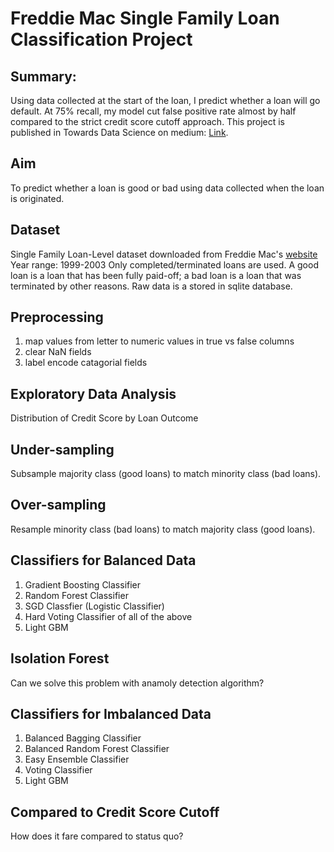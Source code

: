 # Freddie Mac Single Family Loan Classification Project

## Summary: 
Using data collected at the start of the loan, I predict whether a loan will go default. At 75% recall, my model cut false positive rate almost by half compared to the strict credit score cutoff approach. This project is published in Towards Data Science on medium:  [Link](https://towardsdatascience.com/predicting-bad-housing-loans-using-public-freddie-mac-data-a-tutorial-on-working-with-imbalanced-d2852c003996).

## Aim
To predict whether a loan is good or bad using data collected when the loan is originated.

## Dataset
Single Family Loan-Level dataset downloaded from Freddie Mac's [website](http://www.freddiemac.com/research/datasets/sf_loanlevel_dataset.page)
Year range: 1999-2003
Only completed/terminated loans are used. A good loan is a loan that has been fully paid-off; a bad loan is a loan that was terminated by other reasons. Raw data is a stored in sqlite database.

## Preprocessing
 1. map values from letter to numeric values in true vs false columns
 2. clear NaN fields
 3. label encode catagorial fields

## Exploratory Data Analysis
Distribution of Credit Score by Loan Outcome

## Under-sampling
Subsample majority class (good loans) to match minority class (bad loans).
## Over-sampling
Resample minority class (bad loans) to match majority class (good loans).

## Classifiers for Balanced Data
1. Gradient Boosting Classifier
2. Random Forest Classifier
3. SGD Classfier (Logistic Classifier)
4. Hard Voting Classifier of all of the above
5. Light GBM

## Isolation Forest
Can we solve this problem with anamoly detection algorithm?

## Classifiers for Imbalanced Data
1. Balanced Bagging Classifier
2. Balanced Random Forest Classifier
3. Easy Ensemble Classifier
4. Voting Classifier
5. Light GBM

## Compared to Credit Score Cutoff
How does it fare compared to status quo?
